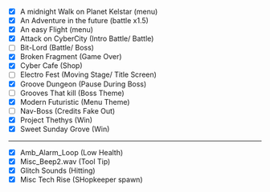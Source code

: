- [x] A midnight Walk on Planet Kelstar (menu)
- [x] An Adventure in the future (battle x1.5)
- [x] An easy Flight (menu)
- [x] Attack on CyberCity (Intro Battle/ Battle)
- [ ] Bit-Lord (Battle/ Boss)
- [x] Broken Fragment (Game Over)
- [x] Cyber Cafe (Shop)
- [ ] Electro Fest (Moving Stage/ Title Screen)
- [x] Groove Dungeon (Pause During Boss)
- [ ] Grooves That kill (Boss Theme)
- [x] Modern Futuristic (Menu Theme)
- [ ] Nav-Boss (Credits Fake Out)
- [x] Project Thethys (Win)
- [x] Sweet Sunday Grove (Win)

-----------------
- [x] Amb_Alarm_Loop (Low Health)
- [x] Misc_Beep2.wav (Tool Tip)
- [x] Glitch Sounds (Hitting)
- [x] Misc Tech Rise (SHopkeeper spawn)
